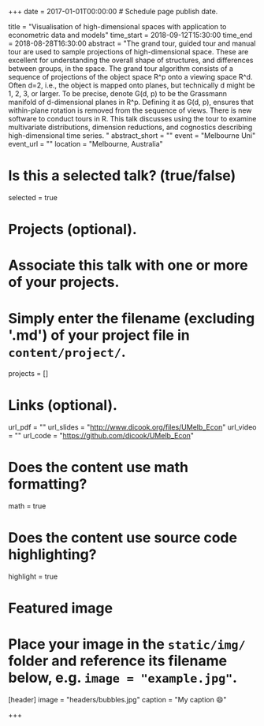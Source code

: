 +++
date = 2017-01-01T00:00:00  # Schedule page publish date.

title = "Visualisation of high-dimensional spaces with application to econometric data and models"
time_start = 2018-09-12T15:30:00
time_end = 2018-08-28T16:30:00
abstract = "The grand tour, guided tour and manual tour are used to sample projections of high-dimensional space. These are excellent for understanding the overall shape of structures, and differences between groups, in the space. The grand tour algorithm consists of a sequence of projections of the object space R^p onto a viewing space R^d. Often d=2, i.e., the object is mapped onto planes, but technically d might be 1, 2, 3, or larger. To be precise, denote G(d, p) to be the Grassmann manifold of d-dimensional planes in R^p.  Defining it as G(d, p), ensures that within-plane rotation is removed from the sequence of views. There is new software to conduct tours in R. This talk discusses using the tour to examine multivariate distributions, dimension reductions, and cognostics describing high-dimensional time series. "
abstract_short = ""
event = "Melbourne Uni"
event_url = ""
location = "Melbourne, Australia"

# Is this a selected talk? (true/false)
selected = true

# Projects (optional).
#   Associate this talk with one or more of your projects.
#   Simply enter the filename (excluding '.md') of your project file in `content/project/`.
projects = []

# Links (optional).
url_pdf = ""
url_slides = "http://www.dicook.org/files/UMelb_Econ"
url_video = ""
url_code = "https://github.com/dicook/UMelb_Econ"

# Does the content use math formatting?
math = true

# Does the content use source code highlighting?
highlight = true

# Featured image
# Place your image in the `static/img/` folder and reference its filename below, e.g. `image = "example.jpg"`.
[header]
image = "headers/bubbles.jpg"
caption = "My caption :smile:"

+++

